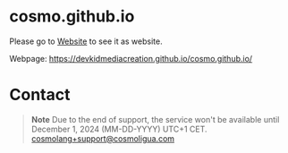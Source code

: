 # cosmo.github.io
Please go to [Website](https://devkidmediacreation.github.io/cosmo.github.io/) to see it as website.

Webpage: https://devkidmediacreation.github.io/cosmo.github.io/

# Contact
> **Note** Due to the end of support, the service won't be available until December 1, 2024 (MM-DD-YYYY) UTC+1 CET.
cosmolang+support@cosmoligua.com
